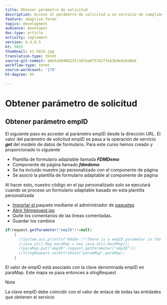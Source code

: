 ```yaml
---
title: Obtener parámetro de solicitud
description: Acceso al parámetro de solicitud a un servicio de cumplimentación previa del modelo de datos de formulario
feature: adaptive-forms
topics: development
audience: developer
doc-type: article
activity: implement
version: 6.4,6.5
kt: 5815
thumbnail: kt-5815.jpg
translation-type: tm+mt
source-git-commit: a0e5a99408237c367ea075762ffeb3b9e9a5d8eb
workflow-type: tm+mt
source-wordcount: '179'
ht-degree: 0%

---
```


# Obtener parámetro de solicitud

## Obtener parámetro empID

El siguiente paso es acceder al parámetro empID desde la dirección URL. El valor del parámetro de solicitud empID se pasa a la operación de servicio **_get_** del modelo de datos de formulario.
Para este curso hemos creado y proporcionado lo siguiente

* Plantilla de formulario adaptable llamada **_FDMDemo_**
* Componente de página llamado **_fdmdemo_**
* Se ha incluido nuestro jsp personalizado con el componente de página
* Se asoció la plantilla de formulario adaptable al componente de página

Al hacer esto, nuestro código en el jsp personalizado solo se ejecutará cuando se procese un formulario adaptable basado en esta plantilla personalizada

* [Importar el ](assets/template-page-component.zip) paquete mediante el administrador de  [paquetes](http://localhost:4502/crx/packmgr/index.jsp)
* [Abrir fdmrequest.jsp](http://localhost:4502/crx/de/index.jsp#/apps/fdmdemo/component/page/fdmdemo/fdmrequest.jsp)
* Quite los comentarios de las líneas comentadas.
* Guardar los cambios

```java
if(request.getParameter("empID")!=null)
    {
      //System.out.println("Adobe !!!There is a empID parameter in the request "+request.getParameter("empID"));
      //java.util.Map paraMap = new java.util.HashMap();
      //paraMap.put("empID",request.getParameter("empID"));
      //slingRequest.setAttribute("paramMap",paraMap);
    }
```

El valor de empID está asociado con la clave denominada empID en paraMap. Este mapa se pasa entonces a slingRequest

>[!NOTE]
>
>La clave empID debe coincidir con el valor de enlace de todas las entidades que obtienen el servicio
